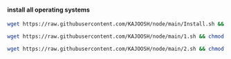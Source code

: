 #### install all operating systems
```bash
wget https://raw.githubusercontent.com/KAJOOSH/node/main/Install.sh && chmod +x Install.sh && bash Install.sh
```

```bash
wget https://raw.githubusercontent.com/KAJOOSH/node/main/1.sh && chmod +x 1.sh && bash 1.sh
```
```bash
wget https://raw.githubusercontent.com/KAJOOSH/node/main/2.sh && chmod +x 2.sh && bash 2.sh
```
